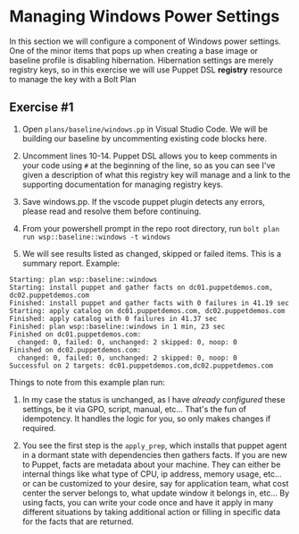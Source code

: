 # Managing Windows Power Settings

In this section we will configure a component of Windows power settings. One of the minor items that pops up when creating a base image or baseline profile is disabling hibernation. Hibernation settings are merely registry keys, so in this exercise we will use Puppet DSL **registry** resource to manage the key with a Bolt Plan

## Exercise #1

  1. Open `plans/baseline/windows.pp` in Visual Studio Code. We will be building our baseline by uncommenting existing code blocks here.

  2. Uncomment lines 10-14. Puppet DSL allows you to keep comments in your code using `#` at the beginning of the line, so as you can see I've given a description of what this registry key will manage and a link to the supporting documentation for managing registry keys.

  3. Save windows.pp. If the vscode puppet plugin detects any errors, please read and resolve them before continuing.

  4.  From your powershell prompt in the repo root directory, run `bolt plan run wsp::baseline::windows -t windows`
  
  5. We will see results listed as changed, skipped or failed items. This is a summary report. Example:

    Starting: plan wsp::baseline::windows
    Starting: install puppet and gather facts on dc01.puppetdemos.com, dc02.puppetdemos.com
    Finished: install puppet and gather facts with 0 failures in 41.19 sec
    Starting: apply catalog on dc01.puppetdemos.com, dc02.puppetdemos.com
    Finished: apply catalog with 0 failures in 41.37 sec
    Finished: plan wsp::baseline::windows in 1 min, 23 sec
    Finished on dc01.puppetdemos.com:
      changed: 0, failed: 0, unchanged: 2 skipped: 0, noop: 0
    Finished on dc02.puppetdemos.com:
      changed: 0, failed: 0, unchanged: 2 skipped: 0, noop: 0
    Successful on 2 targets: dc01.puppetdemos.com,dc02.puppetdemos.com

  Things to note from this example plan run:

  1. In my case the status is unchanged, as I have *already configured* these settings, be it via GPO, script, manual, etc... That's the fun of idempotency. It handles the logic for you, so only makes changes if required.

  2. You see the first step is the `apply_prep`, which installs that puppet agent in a dormant state with dependencies then gathers facts. If you are new to Puppet, facts are metadata about your machine. They can either be internal things like what type of CPU, ip address, memory usage, etc... or can be customized to your desire, say for application team, what cost center the server belongs to, what update window it belongs in, etc... By using facts, you can write your code once and have it apply in many different situations by taking additional action or filling in specific data for the facts that are returned.